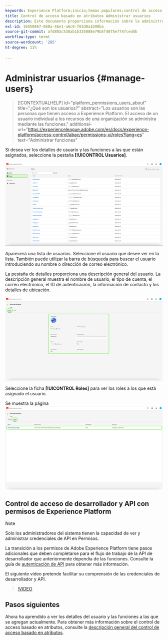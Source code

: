 ```yaml
---
keywords: Experience Platform;inicio;temas populares;control de acceso;control de acceso basado en atributos;ABAC
title: Control de acceso basado en atributos Administrar usuarios
description: Este documento proporciona información sobre la administración de usuarios y grupos de usuarios a través de la interfaz de permisos en Adobe Experience Cloud
exl-id: 16450867-040a-4be1-a6c0-f03d0a1b90ba
source-git-commit: afd883c530ab1b335888e79b5f4075e774fced4b
workflow-type: tm+mt
source-wordcount: '285'
ht-degree: 11%

---
```


# Administrar usuarios {#manage-users}

>[!CONTEXTUALHELP]
>id="platform_permissions_users_about"
>title="¿Qué son los usuarios?"
>abstract="Los usuarios son las personas que tienen acceso a Experience Platform. El acceso de un usuario individual a los recursos de una organización se administra mediante las funciones."
>additional-url="https://experienceleague.adobe.com/es/docs/experience-platform/access-control/abac/permissions-ui/roles?lang=es" text="Administrar funciones"

Si desea ver los detalles de usuario y las funciones a las que están asignados, seleccione la pestaña **[!UICONTROL Usuarios]**.

![La página de usuarios que se muestra con la ficha [!UICONTROL Usuarios] está resaltada.](../../images/flac-ui/flac-users-tab.png)

Aparecerá una lista de usuarios. Seleccione el usuario que desee ver en la lista. También puede utilizar la barra de búsqueda para buscar el usuario introduciendo su nombre o dirección de correo electrónico.

La pestaña de detalles proporciona una descripción general del usuario. La descripción general muestra el nombre de usuario, el tipo de cuenta, el correo electrónico, el ID de autenticación, la información de contacto y los detalles de ubicación.

![Página de detalles del usuario con la ficha [!UICONTROL Detalles] y el perfil de usuario resaltado.](../../images/flac-ui/flac-users-details.png)

Seleccione la ficha **[!UICONTROL Roles]** para ver los roles a los que está asignado el usuario.

Se muestra la página ![Roles con la ficha [!UICONTROL Roles] y el rol resaltado.](../../images/flac-ui/flac-users-roles.png)

## Control de acceso de desarrollador y API con permisos de Experience Platform

>[!NOTE]
>
>Solo los administradores del sistema tienen la capacidad de ver y administrar credenciales de API en Permisos.

La transición a los permisos de Adobe Experience Platform tiene pasos adicionales que deben completarse para el flujo de trabajo de la API de desarrollador que anteriormente dependía de las funciones. Consulte la guía de [autenticación de API](../../../landing/api-authentication.md) para obtener más información.

El siguiente vídeo pretende facilitar su comprensión de las credenciales de desarrollador y API.

>[!VIDEO](https://video.tv.adobe.com/v/3426407/?learn=on)

## Pasos siguientes

Ahora ha aprendido a ver los detalles del usuario y las funciones a las que se agregan actualmente. Para obtener más información sobre el control de acceso basado en atributos, consulte la [descripción general del control de acceso basado en atributos](../overview.md).
